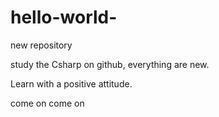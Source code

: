 # hello-world-
new repository

study the Csharp on github, everything are new.

Learn with a positive attitude.

come on
come on 
